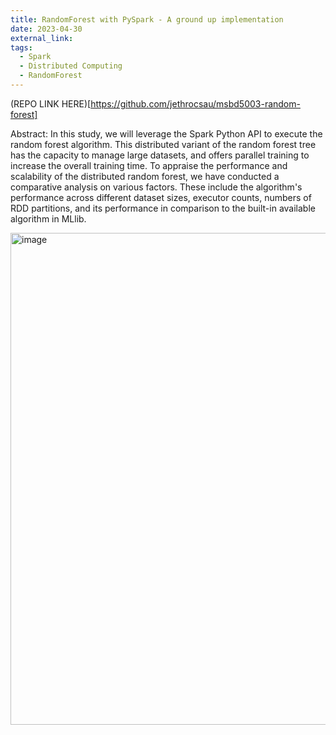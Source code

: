 ```yaml
---
title: RandomForest with PySpark - A ground up implementation
date: 2023-04-30
external_link: 
tags:
  - Spark
  - Distributed Computing
  - RandomForest
---
```


(REPO LINK HERE)[https://github.com/jethrocsau/msbd5003-random-forest]

Abstract: In this study, we will leverage the Spark Python API to execute the random forest algorithm. This distributed variant of the random forest tree has the capacity to manage large datasets, and offers parallel training to increase the overall training time. To appraise the performance and scalability of the distributed random forest, we have conducted a comparative analysis on various factors. These include the algorithm's performance across different dataset sizes, executor counts, numbers of RDD partitions, and its performance in comparison to the built-in available algorithm in MLlib.

<img width="787" alt="image" src="https://github.com/user-attachments/assets/7680f06f-3742-4e05-8a79-9e3d8abe86a7" />


<!--more-->
